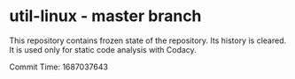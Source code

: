 # util-linux - master branch

This repository contains frozen state of the repository.
Its history is cleared. It is used only for static code
analysis with Codacy.

Commit Time: 1687037643